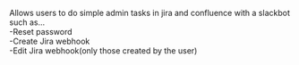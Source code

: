 Allows users to do simple admin tasks in jira and confluence with a slackbot such as...<br/>
-Reset password<br/>
-Create Jira webhook<br/>
-Edit Jira webhook(only those created by the user)
